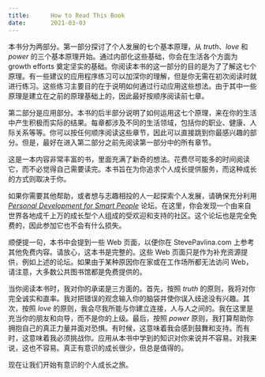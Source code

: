```yaml
---
title:      How to Read This Book
date:       2021-03-03
---
```




本书分为两部分。第一部分探讨了个人发展的七个基本原理，从 *truth*、*love* 和 *power* 的三个基本原理开始。通过内部化这些基础，你会在生活各个方面为 growth efforts 奠定坚实的基础。你阅读本书的这一部分的目的是为了了解这七个原理。有一些建议的应用程序练习可以加深你的理解，但是你无需在初次阅读时就进行练习。这些练习主要目的在于说明如何通过行动应用这些想法。由于其中一些原理是建立在之前的原理基础上的，因此最好按顺序阅读前七章。

第二部分是应用部分。本书的后半部分说明了如何运用这七个原理，来在你的生活中产生积极而实际的结果。每章都涉及不同的生活领域，包括你的职业、健康、人际关系等等。你可以按任何顺序阅读这些章节，因此可以直接跳到你最感兴趣的部分。但是，最好在进入第二部分之前先阅读第一部分中的所有章节。

这是一本内容非常丰富的书，里面充满了新奇的想法。花费尽可能多的时间阅读它，而不必觉得自己需要读完。本书旨在为你追求个人成长提供服务，而这种成长的方式则取决于你。

如果你需要其他帮助，或者想与志趣相投的人一起探索个人发展，请确保充分利用 *[Personal Development for Smart People](http://www.StevePavlina.com/forums)* 论坛。在这里，你会发现一个由来自世界各地成千上万的成长型个人组成的受欢迎和支持的社区。这个论坛也是完全免费的，因此参加它也不会有什么损失。

顺便提一句，本书中会提到一些 Web 页面，以便你在 StevePavlina.com 上参考其他免费内容。请放心，这本书是完整的。这些 Web 页面只是作为补充资源提供，例如上述的论坛。如果由于某种原因你在家或在工作场所都无法访问 Web，请注意，大多数公共图书馆都是免费提供的。

当你阅读本书时，我对你的承诺是三方面的。首先，按照 *truth* 的原则，我将对你完全诚实和直率。我对把错误的观念输入你的脑袋并使你误入歧途没有兴趣。其次，按照 *love* 的原则，我会尽我所能与你建立连接，人与人之间的。我在这里是充当你的朋友和向导，而不是你的上级。最后，按照 *power* 原则，我打算帮助你拥抱自己的真正力量并面对恐惧。有时候，这意味着我会感到鼓舞和支持。而有时，这意味着我必须挑战你。应用从本书中学到的知识对你来说并不容易。对我来说，这也不容易。真正有意识的成长很少，但总是值得的。

现在让我们开始有意识的个人成长之旅。